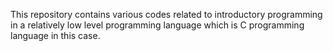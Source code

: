 This repository contains various codes related to introductory programming in a relatively low level programming language which is C programming language in this case.
